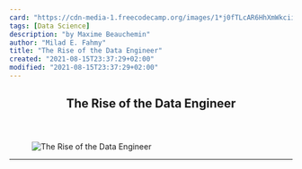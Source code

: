 ```yaml
---
card: "https://cdn-media-1.freecodecamp.org/images/1*j0fTLcAR6HhXmWkcii469Q.jpeg"
tags: [Data Science]
description: "by Maxime Beauchemin"
author: "Milad E. Fahmy"
title: "The Rise of the Data Engineer"
created: "2021-08-15T23:37:29+02:00"
modified: "2021-08-15T23:37:29+02:00"
---
```

<div class="site-wrapper">
<main id="site-main" class="site-main outer">
<div class="inner">
<article class="post-full post tag-data-science tag-big-data tag-data tag-data-engineering tag-tech ">
<header class="post-full-header">
<h1 class="post-full-title">The Rise of the Data Engineer</h1>
</header>
<figure class="post-full-image">
<picture>
<source media="(max-width: 700px)" sizes="1px" srcset="data:image/gif;base64,R0lGODlhAQABAIAAAAAAAP///yH5BAEAAAAALAAAAAABAAEAAAIBRAA7 1w">
<source media="(min-width: 701px)" sizes="(max-width: 800px) 400px,
(max-width: 1170px) 700px,
1400px" srcset="https://cdn-media-1.freecodecamp.org/images/1*j0fTLcAR6HhXmWkcii469Q.jpeg 300w,
https://cdn-media-1.freecodecamp.org/images/1*j0fTLcAR6HhXmWkcii469Q.jpeg 600w,
https://cdn-media-1.freecodecamp.org/images/1*j0fTLcAR6HhXmWkcii469Q.jpeg 1000w,
https://cdn-media-1.freecodecamp.org/images/1*j0fTLcAR6HhXmWkcii469Q.jpeg 2000w">
<img onerror="this.style.display='none'" src="https://cdn-media-1.freecodecamp.org/images/1*j0fTLcAR6HhXmWkcii469Q.jpeg" alt="The Rise of the Data Engineer">
</picture>
</figure>
<section class="post-full-content">
<div class="post-content medium-migrated-article">
</div>
<hr>
</section>
</article>
</div>
</main>
</div>
<!-- Google Tag Manager (noscript) -->
<!-- End Google Tag Manager (noscript) -->
